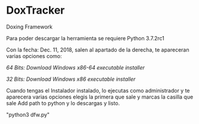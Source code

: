 # DoxTracker
Doxing Framework

Para poder descargar la herramienta se requiere Python 3.7.2rc1

Con la fecha: Dec. 11, 2018, salen al apartado de la derecha, te apareceran varias opciones como:

*64 Bits: Download Windows x86-64 executable installer*

*32 Bits: Download Windows x86 executable installer*

Cuando tengas el Instalador instalado, lo ejecutas como administrador y te aparecera varias opciones elegis la primera que sale y marcas la casilla que sale Add path to python y lo descargas y listo.

"python3 dfw.py"

